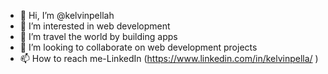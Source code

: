 - 👋 Hi, I’m @kelvinpellah
- 👀 I’m interested in web development
- 🌱 I’m travel the world by building apps
- 💞️ I’m looking to collaborate on web development projects
- 📫 How to reach me-LinkedIn (https://www.linkedin.com/in/kelvinpella/ )

<!---
kelvinpellah/kelvinpellah is a ✨ special ✨ repository because its `README.md` (this file) appears on your GitHub profile.
You can click the Preview link to take a look at your changes.
--->
